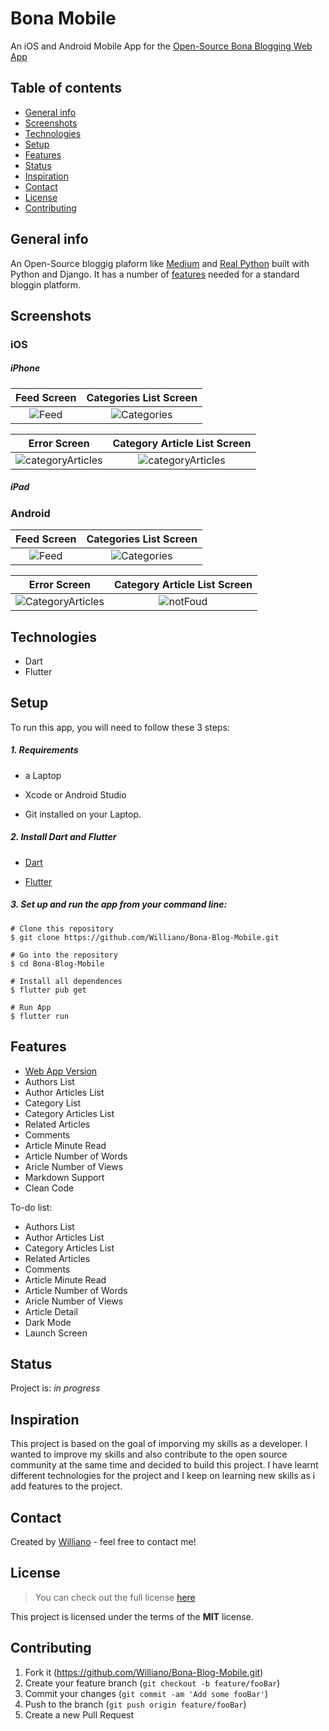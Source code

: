 # Bona Mobile
An iOS and Android Mobile App for the [Open-Source Bona Blogging Web App](https://github.com/Williano/Bona-Blog/blob/master/README.md)

## Table of contents
* [General info](#general-info)
* [Screenshots](#screenshots)
* [Technologies](#technologies)
* [Setup](#setup)
* [Features](#features)
* [Status](#status)
* [Inspiration](#inspiration)
* [Contact](#contact)
* [License](#license)
* [Contributing](#contributing)

## General info
An Open-Source bloggig plaform like [Medium](https://medium.com/) and [Real Python](https://realpython.com/) built with Python and Django. It has a number of [features](#features) needed for a standard bloggin platform.

## Screenshots

### iOS

##### iPhone

 Feed Screen           |  Categories List Screen
 :-------------------------:|:-------------------------:
![Feed](https://user-images.githubusercontent.com/19711677/78471726-16392700-76f9-11ea-80ea-e80a2cb41bc3.png)|![Categories](https://user-images.githubusercontent.com/19711677/78471723-13d6cd00-76f9-11ea-913c-a32588886d07.png)

 Error Screen            |  Category Article List Screen
 :-------------------------:|:-------------------------:
![categoryArticles](https://user-images.githubusercontent.com/19711677/78614071-2fde8980-7833-11ea-97cc-80136f70e702.png)|![categoryArticles](https://user-images.githubusercontent.com/19711677/78614071-2fde8980-7833-11ea-97cc-80136f70e702.png)


##### iPad 

### Android
 
 Feed Screen            |  Categories List Screen
 :-------------------------:|:-------------------------:
![Feed](https://user-images.githubusercontent.com/19711677/78614729-032b7180-7835-11ea-90ae-db51f33dc9d2.PNG)|![Categories](https://user-images.githubusercontent.com/19711677/78614733-06bef880-7835-11ea-9e0a-95a53c500225.PNG)

 Error Screen            |  Category Article List Screen
 :-------------------------:|:-------------------------:
![CategoryArticles](https://user-images.githubusercontent.com/19711677/78614724-fe66bd80-7834-11ea-9d8f-dde2072c266a.PNG)|![notFoud](https://user-images.githubusercontent.com/19711677/78614732-04f53500-7835-11ea-99d9-ab8cab8fb316.PNG)
  
## Technologies
* Dart
* Flutter


## Setup
To run this app, you will need to follow these 3 steps:

##### 1. Requirements 
  - a Laptop

  - Xcode or Android Studio 

  - Git installed on your Laptop. 


##### 2. Install Dart and Flutter
  - [Dart](https://dart.dev/get-dart)

  - [Flutter](https://flutter.dev/docs/get-started/install)


##### 3. Set up and run the app from your command line:
  ```
  # Clone this repository
  $ git clone https://github.com/Williano/Bona-Blog-Mobile.git

  # Go into the repository
  $ cd Bona-Blog-Mobile

  # Install all dependences 
  $ flutter pub get

  # Run App
  $ flutter run
  ```

## Features
* [Web App Version](https://github.com/Williano/Bona-Blog.git)
* Authors List
* Author Articles List
* Category List
* Category Articles List
* Related Articles
* Comments
* Article Minute Read
* Article Number of Words
* Aricle Number of Views
* Markdown Support
* Clean Code


To-do list:
* Authors List
* Author Articles List
* Category Articles List
* Related Articles
* Comments
* Article Minute Read
* Article Number of Words
* Aricle Number of Views
* Article Detail
* Dark Mode
* Launch Screen

## Status
Project is: _in progress_

## Inspiration
This project is based on the goal of imporving my skills as a developer. I wanted to improve my skills and also contribute to the open source community at the same time and decided to build this project. I have learnt different technologies for the project and I keep on learning new skills as i add features to the project.


## Contact
Created by [Williano](https://williano.github.io/) - feel free to contact me!

## License
>You can check out the full license [here](https://github.com/Williano/Bona-Blog-Mobile/blob/master/LICENSE)

This project is licensed under the terms of the **MIT** license.

## Contributing

1. Fork it (<https://github.com/Williano/Bona-Blog-Mobile.git>)
2. Create your feature branch (`git checkout -b feature/fooBar`)
3. Commit your changes (`git commit -am 'Add some fooBar'`)
4. Push to the branch (`git push origin feature/fooBar`)
5. Create a new Pull Request
